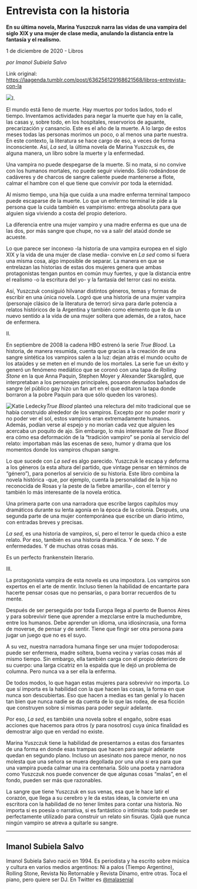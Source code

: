 # Entrevista con la historia

**En su última novela, Marina Yuszczuk narra las vidas de una vampira del siglo XIX y una mujer de clase media, anulando la distancia entre la fantasía y el realismo.**

1 de diciembre de 2020 - Libros

_por Imanol Subiela Salvo_

Link original: https://laagenda.tumblr.com/post/636256129168621568/libros-entrevista-con-la

![](https://64.media.tumblr.com/29cd923f576553affb45d36318159d35/5ffe27f8cf32c9a5-c4/s500x750/63679bcf830c9efa94d0836e14b9da25453f4952.jpg)I.  

El mundo está lleno de muerte. Hay muertos por todos lados, todo el tiempo. Inventamos actividades para negar la muerte que hay en la calle, las casas y, sobre todo, en los hospitales, reservorios de aguante, precarización y cansancio. Este es el año de la muerte. A lo largo de estos meses todas las personas morimos un poco, o al menos una parte nuestra. En este contexto, la literatura se hace cargo de eso, a veces de forma inconsciente. Así, *La sed*, la última novela de Marina Yuszczuk es, de alguna manera, un libro sobre la muerte y la enfermedad. 

Una vampira no puede despegarse de la muerte. Si no mata, si no convive con los humanos mortales, no puede seguir viviendo. Sólo rodeándose de cadáveres y de charcos de sangre caliente puede mantenerse a flote, calmar el hambre con el que tiene que convivir por toda la eternidad.

Al mismo tiempo, una hija que cuida a una madre enferma terminal tampoco puede escaparse de la muerte. Lo que un enfermo terminal le pide a la persona que la cuida también es vampirismo: entrega absoluta para que alguien siga viviendo a costa del propio deterioro. 

La diferencia entre una mujer vampiro y una madre enferma es que una de las dos, por más sangre que chupe, no va a salir del ataúd donde se acueste. 

Lo que parece ser inconexo -la historia de una vampira europea en el siglo XIX y la vida de una mujer de clase media- convive en *La sed* como si fuera una misma cosa, algo imposible de separar. La manera en que se entrelazan las historias de estas dos mujeres genera que ambas protagonistas tengan puntos en común muy fuertes, y que la distancia entre el realismo -o la escritura del yo- y la fantasía del terror casi no exista.

Así, Yuszczuk consiguió hilvanar distintos géneros, temas y formas de escribir en una única novela. Logró que una historia de una mujer vampira (personaje clásico de la literatura de terror) sirva para darle potencia a relatos históricos de la Argentina y también como elemento que le da un nuevo sentido a la vida de una mujer soltera que además, de a ratos, hace de enfermera. 

II.  

En septiembre de 2008 la cadena HBO estrenó la serie *True Blood*. La historia, de manera resumida, cuenta que gracias a la creación de una sangre sintética los vampiros salen a la luz: dejan atrás el mundo oculto de los ataúdes y se meten en el mundo de los mortales. La serie fue un éxito y generó un fenómeno mediático que se coronó con una tapa de *Rolling Stone* en la que Anna Paquin, Stephen Moyer y Alexander Skarsgård, que interpretaban a los personajes principales, posaron desnudos bañados de sangre (el público gay hizo un fan art en el que editaron la tapa donde borraron a la pobre Paquin para que sólo queden los varones). 

![Katie Ledecky](https://64.media.tumblr.com/f64ab8a500ed77ce726dcfedb81d358a/5ffe27f8cf32c9a5-e8/s400x600/bbbe4181ab612be2e5ad6cb6f4ff1ab832c6939e.jpg)*True Blood* planteó una relectura del mito tradicional que se había construido alrededor de los vampiros. Excepto por no poder morir y no poder ver el sol, estos vampiros eran extremadamente humanos. Además, podían verse al espejo y no morían cada vez que alguien les acercaba un poquito de ajo. Sin embargo, lo más interesante de *True Blood* era cómo esa deformación de la “tradición vampiro” se ponía al servicio del relato: importaban más las escenas de sexo, humor y drama que los momentos donde los vampiros chupan sangre. 

Lo que sucede con *La sed* es algo parecido. Yuszczuk le escapa y deforma a los géneros (a esta altura del partido, que vintage pensar en términos de “género”), para ponerlos al servicio de su historia. Este libro combina la novela histórica -que, por ejemplo, cuenta la personalidad de la hija no reconocida de Rosas y la peste de la fiebre amarilla-, con el terror y también lo más interesante de la novela erótica.

Una primera parte con una narradora que escribe largos capítulos muy dramáticos durante su lenta agonía en la época de la colonia. Después, una segunda parte de una mujer contemporánea que escribe un diario íntimo, con entradas breves y precisas. 

*La sed*, es una historia de vampiros, sí, pero el terror le queda chico a este relato. Por eso, también es una historia dramática. Y de sexo. Y de enfermedades. Y de muchas otras cosas más. 

Es un perfecto frankenstein literario.

III.  

La protagonista vampira de esta novela es una impostora. Los vampiros son expertos en el arte de mentir. Incluso tienen la habilidad de encantarte para hacerte pensar cosas que no pensarías, o para borrar recuerdos de tu mente. 

Después de ser perseguida por toda Europa llega al puerto de Buenos Aires y para sobrevivir tiene que aprender a mezclarse entre la muchedumbre, entre los humanos. Debe aprender un idioma, una idiosincrasia, una forma de moverse, de pensar y de sentir. Tiene que fingir ser otra persona para jugar un juego que no es el suyo. 

A su vez, nuestra narradora humana finge ser una mujer todopoderosa: puede ser enfermera, madre soltera, buena vecina y varias cosas más al mismo tiempo. Sin embargo, ella también carga con el propio deterioro de su cuerpo: una larga cicatriz en la espalda que le dejó un problema de columna. Pero nunca va a ser ella la enferma. 

De todos modos, lo que hagan estas mujeres para sobrevivir no importa. Lo que sí importa es la habilidad con la que hacen las cosas, la forma en que nunca son descubiertas. Eso que hacen a medias es tan genial y lo hacen tan bien que nunca nadie se da cuenta de lo que las rodea, de esa ficción que construyen sobre sí mismas para poder seguir adelante. 

Por eso, *La sed*, es también una novela sobre el engaño, sobre esas acciones que hacemos para otros (y para nosotros) cuya única finalidad es demostrar algo que en verdad no existe. 

Marina Yuszczuk tiene la habilidad de presentarnos a estas dos farsantes de una forma en donde esas trampas que hacen para seguir adelante quedan en segundo plano. Incluso un asesinato nos parece menor, no nos molesta que una señora se muera degollada por una uña si era para que una vampira pueda calmar una ira centenaria. Sólo una poeta y narradora como Yuszczuk nos puede convencer de que algunas cosas “malas”, en el fondo, pueden ser más que razonables. 

La sangre que tiene Yuszczuk en sus venas, esa que le hace latir el corazón, que llega a su cerebro y le da estas ideas, la convierte en una escritora con la habilidad de no tener límites para contar una historia. No importa si es poesía o narrativa, si es fantástico o intimista: todo puede ser perfectamente utilizado para construir un relato sin fisuras. Ojalá que nunca ningún vampiro se atreva a quitarle su sangre. 

  




---

Imanol Subiela Salvo
--------------------

 Imanol Subiela Salvo nació en 1994. Es periodista y ha escrito sobre música y cultura en varios medios argentinos: Ni a palos (Tiempo Argentino), Rolling Stone, Revista No Retornable y Revista Dínamo, entre otras. Toca el piano, pero quiere ser DJ. En Twitter es [@malasenial](https://twitter.com/malasenial?ref_src=twsrc%5Egoogle%7Ctwcamp%5Eserp%7Ctwgr%5Eauthor) 

